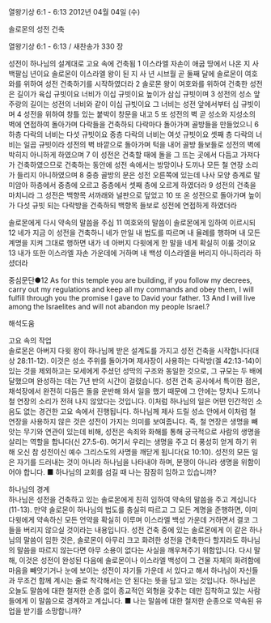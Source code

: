 열왕기상 6:1 - 6:13 
2012년 04월 04일 (수)

솔로몬의 성전 건축



열왕기상 6:1 - 6:13 / 새찬송가 330 장


성전이 하나님의 설계대로 고요 속에 건축됨
1 이스라엘 자손이 애굽 땅에서 나온 지 사백팔십 년이요 솔로몬이 이스라엘 왕이 된 지 사 년 시브월 곧 둘째 달에 솔로몬이 여호와를 위하여 성전 건축하기를 시작하였더라 2 솔로몬 왕이 여호와를 위하여 건축한 성전은 길이가 육십 규빗이요 너비가 이십 규빗이요 높이가 삼십 규빗이며 3 성전의 성소 앞 주랑의 길이는 성전의 너비와 같이 이십 규빗이요 그 너비는 성전 앞에서부터 십 규빗이며 4 성전을 위하여 창틀 있는 붙박이 창문을 내고 5 또 성전의 벽 곧 성소와 지성소의 벽에 연접하여 돌아가며 다락들을 건축하되 다락마다 돌아가며 골방들을 만들었으니 6 하층 다락의 너비는 다섯 규빗이요 중층 다락의 너비는 여섯 규빗이요 셋째 층 다락의 너비는 일곱 규빗이라 성전의 벽 바깥으로 돌아가며 턱을 내어 골방 들보들로 성전의 벽에 박히지 아니하게 하였으며 7 이 성전은 건축할 때에 돌을 그 뜨는 곳에서 다듬고 가져다가 건축하였으므로 건축하는 동안에 성전 속에서는 방망이나 도끼나 모든 철 연장 소리가 들리지 아니하였으며 8 중층 골방의 문은 성전 오른쪽에 있는데 나사 모양 층계로 말미암아 하층에서 중층에 오르고 중층에서 셋째 층에 오르게 하였더라 9 성전의 건축을 마치니라 그 성전은 백향목 서까래와 널판으로 덮었고 10 또 온 성전으로 돌아가며 높이가 다섯 규빗 되는 다락방을 건축하되 백향목 들보로 성전에 연접하게 하였더라

솔로몬에게 다시 약속의 말씀을 주심
11 여호와의 말씀이 솔로몬에게 임하여 이르시되 12 네가 지금 이 성전을 건축하니 네가 만일 내 법도를 따르며 내 율례를 행하며 내 모든 계명을 지켜 그대로 행하면 내가 네 아버지 다윗에게 한 말을 네게 확실히 이룰 것이요 13 내가 또한 이스라엘 자손 가운데에 거하며 내 백성 이스라엘을 버리지 아니하리라 하셨더라

중심문단●12 As for this temple you are building, if you follow my decrees, carry out my regulations and keep all my commands and obey them, I will fulfill through you the promise I gave to David your father. 13 And I will live among the Israelites and will not abandon my people Israel.?

해석도움





고요 속의 작업  
솔로몬은 아버지 다윗 왕이 하나님께 받은 설계도를 가지고 성전 건축을 시작합니다(대상 28:11-12). 이것은 성소 주위를 돌아가며 제사장이 사용하는 다락방(겔 42:13-14)이 있는 것을 제외하고는 모세에게 주셨던 성막의 구조와 동일한 것으로, 그 규모는 두 배에 달했으며 완성하는 데는 7년 반의 시간이 걸렸습니다. 성전 건축 공사에서 특이한 점은, 채석장에서 완전히 다듬은 돌을 운반해 와서 일을 했기 때문에 그 안에는 망치나 도끼나 철 연장의 소리가 전혀 나지 않았다는 것입니다. 이처럼 하나님의 일은 어떤 인간적인 소음도 없는 경건한 고요 속에서 진행됩니다. 하나님께 제사 드릴 성소 안에서 이처럼 철 연장을 사용하지 않은 것은 성전이 가지는 의미를 보여줍니다. 즉, 철 연장은 생명을 빼앗는 무기와 연관이 있는데 비해, 성전은 속죄와 화해를 통해 궁극적으로 사람의 생명을 살리는 역할을 합니다(신 27:5-6). 여기서 우리는 생명을 주고 더 풍성히 얻게 하기 위해 오신 참 성전이신 예수 그리스도의 사명을 깨닫게 됩니다(요 10:10). 성전의 모든 일은 자기를 드러내는 것이 아니라 하나님을 나타내야 하며, 분쟁이 아니라 생명을 위함이어야 합니다.
■ 하나님의 교회를 섬길 때 나는 잠잠히 임하고 있습니까?

하나님의 경계  
하나님은 성전을 건축하고 있는 솔로몬에게 친히 임하여 약속의 말씀을 주고 계십니다(11-13). 만약 솔로몬이 하나님의 법도를 충실히 따르고 그 모든 계명을 준행하면, 이미 다윗에게 약속하신 모든 언약을 확실히 이루며 이스라엘 백성 가운데 거하면서 결코 그들을 버리지 않으실 것이라는 내용입니다. 성전 건축 중에 있는 솔로몬에게 이 같은 하나님의 말씀이 임한 것은, 솔로몬이 아무리 크고 화려한 성전을 건축한다 할지라도 하나님의 말씀을 따르지 않는다면 아무 소용이 없다는 사실을 깨우쳐주기 위함입니다. 다시 말해, 이것은 성전이 완성된 다음에 솔로몬이나 이스라엘 백성이 그 건물 자체의 화려함에 마음을 빼앗기거나 눈에 보이는 성전이 자기들 가운데 서 있다고 해서 하나님이 자신들과 무조건 함께 계시는 줄로 착각해서는 안 된다는 뜻을 담고 있는 것입니다. 하나님은 오늘도 말씀에 대한 철저한 순종 없이 종교적인 외형을 갖추는 데만 집착하고 있는 사람들에게 이 말씀으로 경계하고 계십니다.
■ 나는 말씀에 대한 철저한 순종으로 약속된 유업을 받기를 소망합니까?